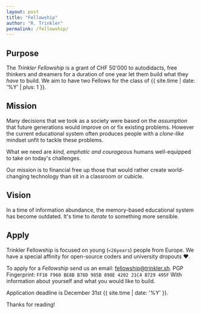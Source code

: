 ```yaml
---
layout: post
title: "Fellowship"
author: "R. Trinkler"
permalink: /fellowship/
---
```


## Purpose

The _Trinkler Fellowship_ is a grant of CHF 50'000 to autodidacts, free thinkers and dreamers for a duration of one year let them build what they _have_ to build.
We aim to have two Fellows for the class of {{ site.time | date: '%Y' | plus: 1 }}.

## Mission

Many decisions that we took as a society were based on the _assumption_ that future generations would improve on or fix existing problems. However the current educational system often produces people with a _clone-like_ mindset unfit to tackle these problems.

What we need are _kind, emphatic and courageous_ humans well-equipped to take on today's challenges.

Our mission is to financial free up those that would rather create world-changing technology than sit in a classroom or cubicle.

## Vision

In a time of information abundance, the memory-based educational system has become outdated. It's time to _iterate_ to something more sensible.

## Apply

Trinkler Fellowship is focused on young (`<26years`) people from Europe. We have a special affinity for open-source coders and university dropouts ❤.

To apply for a _Fellowship_ send us an email:
<a href="mailto:fellowship@trinkler.sh?Subject=Application%20Trinkler%20Fellowship" target="_top">fellowship@trinkler.sh</a>.
PGP Fingerprint: `FF10 F960 BE8B B78D 985B 898E 4202 21C4 B729 495F`
With information about yourself and what you would like to build.

Application deadline is December 31st {{ site.time | date: '%Y' }}.

Thanks for reading!
